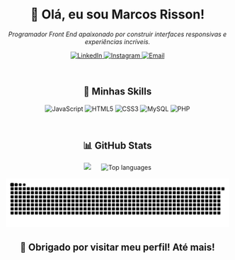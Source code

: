 <h1 align="center">💜 Olá, eu sou Marcos Risson!</h1>

<p align="center">
  <em>Programador Front End apaixonado por construir interfaces responsivas e experiências incríveis.</em>
</p>

<p align="center">
  <a href="https://www.linkedin.com/in/marcosrisson/" target="_blank">
    <img src="https://img.shields.io/badge/LinkedIn-0077B5?style=for-the-badge&logo=linkedin&logoColor=white" alt="LinkedIn">
  </a>
  
  <a href="https://www.instagram.com/marcos_riss0n/" target="_blank">
    <img src="https://img.shields.io/badge/Instagram-E4405F?style=for-the-badge&logo=instagram&logoColor=white" alt="Instagram">
  </a>
  
  <a href="mailto:marcospvcentino@gmail.com" target="_blank">
    <img src="https://img.shields.io/badge/Email-D14836?style=for-the-badge&logo=gmail&logoColor=white" alt="Email">
  </a>
</p>



<br/>

<h2 align="center">🚀 Minhas Skills</h2>

<p align="center">
  <img src="https://img.shields.io/badge/JavaScript-F7DF1E?style=for-the-badge&logo=javascript&logoColor=black" alt="JavaScript">
  <img src="https://img.shields.io/badge/HTML5-E34F26?style=for-the-badge&logo=html5&logoColor=white" alt="HTML5">
  <img src="https://img.shields.io/badge/CSS3-1572B6?style=for-the-badge&logo=css3&logoColor=white" alt="CSS3">
  <img src="https://img.shields.io/badge/MySQL-4479A1?style=for-the-badge&logo=mysql&logoColor=white" alt="MySQL">
  <img src="https://img.shields.io/badge/PHP-777BB4?style=for-the-badge&logo=php&logoColor=white" alt="PHP">
</p>


<br/>

<div align="center">
 <h2>📊 GitHub Stats</h2>
  <img src="https://github-readme-stats.vercel.app/api?username=MarcosRisson&show_icons=true&theme=dark" width="400"  />
  &nbsp;&nbsp;&nbsp;&nbsp; 
  <img src="https://github-readme-stats.vercel.app/api/top-langs/?username=MarcosRisson&theme=dark&hide_border=false&include_all_commits=true&count_private=false&layout=compact" alt="Top languages"/>
</div>

<br/> 

<picture>
  <source media="(prefers-color-scheme: dark)" srcset="https://raw.githubusercontent.com/MarcosRisson/MarcosRisson/output/github-contribution-grid-snake-dark.svg">
  <source media="(prefers-color-scheme: light)" srcset="https://raw.githubusercontent.com/MarcosRisson/MarcosRisson/output/github-contribution-grid-snake.svg">
  <img alt="github contribution grid snake animation" src="https://raw.githubusercontent.com/MarcosRisson/MarcosRisson/output/github-contribution-grid-snake.svg">
</picture>



<br/>

<p align="center">
  <h2 align="center">👋 Obrigado por visitar meu perfil! Até mais!</h2>
</p>

